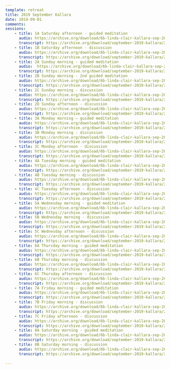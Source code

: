 ```yaml
---
template: retreat
title: 2019 September Kallara
date: 2019-09-01
comments: 
sessions:
    - title: 1A Saturday afternoon - guided meditation
      audio: https://archive.org/download/6b-linda-clair-kallara-sep-2019/2019%20September%20Kallara%20/1a-linda-clair-kallara-sep-2019.mp3
      transcript: https://archive.org/download/september-2019-kallara/2019%20September%20PDF%20trans/1A%20September%202019%20Kallara.pdf
    - title: 1B Saturday afternoon - discussion
      audio: https://archive.org/download/6b-linda-clair-kallara-sep-2019/2019%20September%20Kallara%20/1b-linda-clair-kallara-sep-2019.mp3
      transcript: https://archive.org/download/september-2019-kallara/2019%20September%20PDF%20trans/1B%20September%202019%20Kallara%20.pdf
    - title: 2A Sunday morning - guided meditation
      audio:  https://archive.org/download/6b-linda-clair-kallara-sep-2019/2019%20September%20Kallara%20/2a-linda-clair-kallara-sep-2019.mp3
      transcript: https://archive.org/download/september-2019-kallara/2019%20September%20PDF%20trans/2A%20September%202019%20Kallara.pdf
    - title: 2B Sunday morning - 2nd guided meditation
      audio: https://archive.org/download/6b-linda-clair-kallara-sep-2019/2019%20September%20Kallara%20/2b-linda-clair-kallara-sep-2019.mp3
      transcript: https://archive.org/download/september-2019-kallara/2019%20September%20PDF%20trans/2B%20September%202019%20Kallara.pdf
    - title: 2C Sunday morning - discussion
      audio: https://archive.org/download/6b-linda-clair-kallara-sep-2019/2019%20September%20Kallara%20/2c-linda-clair-kallara-sep-2019.mp3
      transcript: https://archive.org/download/september-2019-kallara/2019%20September%20PDF%20trans/2C%20September%202019%20Kallara.pdf
    - title: 2D Sunday afternoon - discussion
      audio: https://archive.org/download/6b-linda-clair-kallara-sep-2019/2019%20September%20Kallara%20/2d-linda-clair-kallara-sep-2019.mp3
      transcript: https://archive.org/download/september-2019-kallara/2019%20September%20PDF%20trans/2D%20September%202019%20Kallara.pdf
    - title: 3A Monday morning – guided meditation
      audio: https://archive.org/download/6b-linda-clair-kallara-sep-2019/2019%20September%20Kallara%20/3a-linda-clair-kallara-sep-2019.mp3
      transcript: https://archive.org/download/september-2019-kallara/2019%20September%20PDF%20trans/3A%20September%202019%20Kallara.pdf
    - title: 3B Monday morning - discussion
      audio: https://archive.org/download/6b-linda-clair-kallara-sep-2019/2019%20September%20Kallara%20/3b-linda-clair-kallara-sep-2019.mp3
      transcript: https://archive.org/download/september-2019-kallara/2019%20September%20PDF%20trans/3B%20September%202019%20Kallara.pdf
    - title: 3C Monday afternoon - discussion
      audio: https://archive.org/download/6b-linda-clair-kallara-sep-2019/2019%20September%20Kallara%20/3c-linda-clair-kallara-sep-2019.mp3
      transcript: https://archive.org/download/september-2019-kallara/2019%20September%20PDF%20trans/3C%20September%202019%20Kallara.pdf
    - title: 4A Tuesday morning - guided meditation
      audio: https://archive.org/download/6b-linda-clair-kallara-sep-2019/2019%20September%20Kallara%20/4a-linda-clair-kallara-sep-2019.mp3
      transcript: https://archive.org/download/september-2019-kallara/2019%20September%20PDF%20trans/4A%20September%202019%20Kallara.pdf
    - title: 4B Tuesday morning - discussion
      audio: https://archive.org/download/6b-linda-clair-kallara-sep-2019/2019%20September%20Kallara%20/4b-linda-clair-kallara-sep-2019.mp3
      transcript: https://archive.org/download/september-2019-kallara/2019%20September%20PDF%20trans/4B%20September%202019%20Kallara.pdf
    - title: 4C Tuesday afternoon - discussion
      audio: https://archive.org/download/6b-linda-clair-kallara-sep-2019/2019%20September%20Kallara%20/4c-linda-clair-kallara-sep-2019.mp3
      transcript: https://archive.org/download/september-2019-kallara/2019%20September%20PDF%20trans/4C%20September%202019%20Kallara.pdf
    - title: 5A Wednesday morning - guided meditation
      audio: https://archive.org/download/6b-linda-clair-kallara-sep-2019/2019%20September%20Kallara%20/5a-linda-clair-kallara-sep-2019.mp3
      transcript: https://archive.org/download/september-2019-kallara/2019%20September%20PDF%20trans/5A%20September%202019%20Kallara.pdf
    - title: 5B Wednesday morning - discussion
      audio: https://archive.org/download/6b-linda-clair-kallara-sep-2019/2019%20September%20Kallara%20/5b-linda-clair-kallara-sep-2019.mp3
      transcript: https://archive.org/download/september-2019-kallara/2019%20September%20PDF%20trans/5B%20September%202019%20Kallara.pdf
    - title: 5C Wednesday afternoon - discussion
      audio: https://archive.org/download/6b-linda-clair-kallara-sep-2019/2019%20September%20Kallara%20/5c-linda-clair-kallara-sep-2019.mp3
      transcript: https://archive.org/download/september-2019-kallara/2019%20September%20PDF%20trans/5C%20September%202019%20Kallara.pdf
    - title: 6A Thursday morning - guided meditation
      audio: https://archive.org/download/6b-linda-clair-kallara-sep-2019/2019%20September%20Kallara%20/6a-linda-clair-kallara-sep-2019.mp3
      transcript: https://archive.org/download/september-2019-kallara/2019%20September%20PDF%20trans/6A%20September%202019%20Kallara.pdf
    - title: 6B Thursday morning - discussion
      audio: https://archive.org/download/6b-linda-clair-kallara-sep-2019/2019%20September%20Kallara%20/6b-linda-clair-kallara-sep-2019.mp3
      transcript: https://archive.org/download/september-2019-kallara/2019%20September%20PDF%20trans/6B%20September%202019%20Kallara.pdf
    - title: 6C Thursday afternoon - discussion
      audio: https://archive.org/download/6b-linda-clair-kallara-sep-2019/2019%20September%20Kallara%20/6c-linda-clair-kallara-sep-2019.mp3
      transcript: https://archive.org/download/september-2019-kallara/2019%20September%20PDF%20trans/6C%20September%202019%20Kallara.pdf
    - title: 7A Friday morning - guided meditation
      audio: https://archive.org/download/6b-linda-clair-kallara-sep-2019/2019%20September%20Kallara%20/7a-linda-clair-kallara-sep-2019.mp3
      transcript: https://archive.org/download/september-2019-kallara/2019%20September%20PDF%20trans/7A%20September%202019%20Kallara.pdf
    - title: 7B Friday morning - discussion
      audio: https://archive.org/download/6b-linda-clair-kallara-sep-2019/2019%20September%20Kallara%20/7b-linda-clair-kallara-sep-2019.mp3
      transcript: https://archive.org/download/september-2019-kallara/2019%20September%20PDF%20trans/7B%20September%202019%20Kallara.pdf
    - title: 7C Friday afternoon - discussion
      audio: https://archive.org/download/6b-linda-clair-kallara-sep-2019/2019%20September%20Kallara%20/7c-linda-clair-kallara-sep-2019.mp3
      transcript: https://archive.org/download/september-2019-kallara/2019%20September%20PDF%20trans/7C%20September%202019%20Kallara.pdf
    - title: 8A Saturday morning - guided meditation
      audio: https://archive.org/download/6b-linda-clair-kallara-sep-2019/2019%20September%20Kallara%20/8a-linda-clair-kallara-sep-2019.mp3
      transcript: https://archive.org/download/september-2019-kallara/2019%20September%20PDF%20trans/8A%20September%202019%20Kallara.pdf
    - title: 8B Saturday morning - discussion
      audio: https://archive.org/download/6b-linda-clair-kallara-sep-2019/2019%20September%20Kallara%20/8b-linda-clair-kallara-sep-2019.mp3
      transcript: https://archive.org/download/september-2019-kallara/2019%20September%20PDF%20trans/8B%20September%202019%20Kallara.pdf
    
---
```

